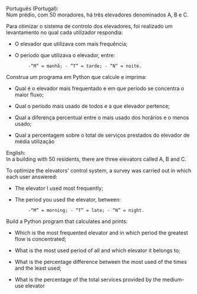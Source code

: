 Português (Portugal):<br>
Num prédio, com 50 moradores, há três elevadores denominados A, B e C. 

Para otimizar o sistema de controlo dos elevadores, foi realizado um levantamento no qual cada utilizador respondia:

 - O elevador que utilizava com mais frequência;

 - O período que utilizava o elevador, entre:

            -“M” = manhã; - “T” = tarde; - “N” = noite. 

Construa um programa em Python que calcule e imprima:

 * Qual é o elevador mais frequentado e em que período se concentra o maior fluxo;

 * Qual o período mais usado de todos e a que elevador pertence;

 * Qual a diferença percentual entre o mais usado dos horários e o menos usado; 

 * Qual a percentagem sobre o total de serviços prestados do elevador de média utilização
 
 English:<br>
 In a building with 50 residents, there are three elevators called A, B and C.

To optimize the elevators' control system, a survey was carried out in which each user answered:

  - The elevator I used most frequently;

  - The period you used the elevator, between:

             -“M” = morning; - “T” = late; - “N” = night.

Build a Python program that calculates and prints:

  * Which is the most frequented elevator and in which period the greatest flow is concentrated;

  * What is the most used period of all and which elevator it belongs to;

  * What is the percentage difference between the most used of the times and the least used;

  * What is the percentage of the total services provided by the medium-use elevator